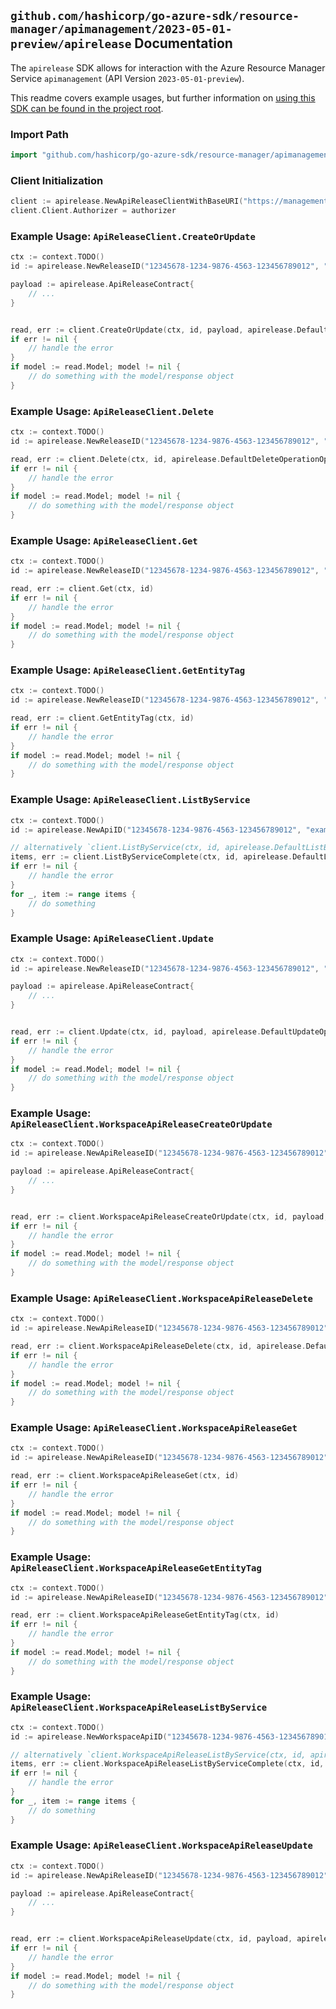 
## `github.com/hashicorp/go-azure-sdk/resource-manager/apimanagement/2023-05-01-preview/apirelease` Documentation

The `apirelease` SDK allows for interaction with the Azure Resource Manager Service `apimanagement` (API Version `2023-05-01-preview`).

This readme covers example usages, but further information on [using this SDK can be found in the project root](https://github.com/hashicorp/go-azure-sdk/tree/main/docs).

### Import Path

```go
import "github.com/hashicorp/go-azure-sdk/resource-manager/apimanagement/2023-05-01-preview/apirelease"
```


### Client Initialization

```go
client := apirelease.NewApiReleaseClientWithBaseURI("https://management.azure.com")
client.Client.Authorizer = authorizer
```


### Example Usage: `ApiReleaseClient.CreateOrUpdate`

```go
ctx := context.TODO()
id := apirelease.NewReleaseID("12345678-1234-9876-4563-123456789012", "example-resource-group", "serviceValue", "apiIdValue", "releaseIdValue")

payload := apirelease.ApiReleaseContract{
	// ...
}


read, err := client.CreateOrUpdate(ctx, id, payload, apirelease.DefaultCreateOrUpdateOperationOptions())
if err != nil {
	// handle the error
}
if model := read.Model; model != nil {
	// do something with the model/response object
}
```


### Example Usage: `ApiReleaseClient.Delete`

```go
ctx := context.TODO()
id := apirelease.NewReleaseID("12345678-1234-9876-4563-123456789012", "example-resource-group", "serviceValue", "apiIdValue", "releaseIdValue")

read, err := client.Delete(ctx, id, apirelease.DefaultDeleteOperationOptions())
if err != nil {
	// handle the error
}
if model := read.Model; model != nil {
	// do something with the model/response object
}
```


### Example Usage: `ApiReleaseClient.Get`

```go
ctx := context.TODO()
id := apirelease.NewReleaseID("12345678-1234-9876-4563-123456789012", "example-resource-group", "serviceValue", "apiIdValue", "releaseIdValue")

read, err := client.Get(ctx, id)
if err != nil {
	// handle the error
}
if model := read.Model; model != nil {
	// do something with the model/response object
}
```


### Example Usage: `ApiReleaseClient.GetEntityTag`

```go
ctx := context.TODO()
id := apirelease.NewReleaseID("12345678-1234-9876-4563-123456789012", "example-resource-group", "serviceValue", "apiIdValue", "releaseIdValue")

read, err := client.GetEntityTag(ctx, id)
if err != nil {
	// handle the error
}
if model := read.Model; model != nil {
	// do something with the model/response object
}
```


### Example Usage: `ApiReleaseClient.ListByService`

```go
ctx := context.TODO()
id := apirelease.NewApiID("12345678-1234-9876-4563-123456789012", "example-resource-group", "serviceValue", "apiIdValue")

// alternatively `client.ListByService(ctx, id, apirelease.DefaultListByServiceOperationOptions())` can be used to do batched pagination
items, err := client.ListByServiceComplete(ctx, id, apirelease.DefaultListByServiceOperationOptions())
if err != nil {
	// handle the error
}
for _, item := range items {
	// do something
}
```


### Example Usage: `ApiReleaseClient.Update`

```go
ctx := context.TODO()
id := apirelease.NewReleaseID("12345678-1234-9876-4563-123456789012", "example-resource-group", "serviceValue", "apiIdValue", "releaseIdValue")

payload := apirelease.ApiReleaseContract{
	// ...
}


read, err := client.Update(ctx, id, payload, apirelease.DefaultUpdateOperationOptions())
if err != nil {
	// handle the error
}
if model := read.Model; model != nil {
	// do something with the model/response object
}
```


### Example Usage: `ApiReleaseClient.WorkspaceApiReleaseCreateOrUpdate`

```go
ctx := context.TODO()
id := apirelease.NewApiReleaseID("12345678-1234-9876-4563-123456789012", "example-resource-group", "serviceValue", "workspaceIdValue", "apiIdValue", "releaseIdValue")

payload := apirelease.ApiReleaseContract{
	// ...
}


read, err := client.WorkspaceApiReleaseCreateOrUpdate(ctx, id, payload, apirelease.DefaultWorkspaceApiReleaseCreateOrUpdateOperationOptions())
if err != nil {
	// handle the error
}
if model := read.Model; model != nil {
	// do something with the model/response object
}
```


### Example Usage: `ApiReleaseClient.WorkspaceApiReleaseDelete`

```go
ctx := context.TODO()
id := apirelease.NewApiReleaseID("12345678-1234-9876-4563-123456789012", "example-resource-group", "serviceValue", "workspaceIdValue", "apiIdValue", "releaseIdValue")

read, err := client.WorkspaceApiReleaseDelete(ctx, id, apirelease.DefaultWorkspaceApiReleaseDeleteOperationOptions())
if err != nil {
	// handle the error
}
if model := read.Model; model != nil {
	// do something with the model/response object
}
```


### Example Usage: `ApiReleaseClient.WorkspaceApiReleaseGet`

```go
ctx := context.TODO()
id := apirelease.NewApiReleaseID("12345678-1234-9876-4563-123456789012", "example-resource-group", "serviceValue", "workspaceIdValue", "apiIdValue", "releaseIdValue")

read, err := client.WorkspaceApiReleaseGet(ctx, id)
if err != nil {
	// handle the error
}
if model := read.Model; model != nil {
	// do something with the model/response object
}
```


### Example Usage: `ApiReleaseClient.WorkspaceApiReleaseGetEntityTag`

```go
ctx := context.TODO()
id := apirelease.NewApiReleaseID("12345678-1234-9876-4563-123456789012", "example-resource-group", "serviceValue", "workspaceIdValue", "apiIdValue", "releaseIdValue")

read, err := client.WorkspaceApiReleaseGetEntityTag(ctx, id)
if err != nil {
	// handle the error
}
if model := read.Model; model != nil {
	// do something with the model/response object
}
```


### Example Usage: `ApiReleaseClient.WorkspaceApiReleaseListByService`

```go
ctx := context.TODO()
id := apirelease.NewWorkspaceApiID("12345678-1234-9876-4563-123456789012", "example-resource-group", "serviceValue", "workspaceIdValue", "apiIdValue")

// alternatively `client.WorkspaceApiReleaseListByService(ctx, id, apirelease.DefaultWorkspaceApiReleaseListByServiceOperationOptions())` can be used to do batched pagination
items, err := client.WorkspaceApiReleaseListByServiceComplete(ctx, id, apirelease.DefaultWorkspaceApiReleaseListByServiceOperationOptions())
if err != nil {
	// handle the error
}
for _, item := range items {
	// do something
}
```


### Example Usage: `ApiReleaseClient.WorkspaceApiReleaseUpdate`

```go
ctx := context.TODO()
id := apirelease.NewApiReleaseID("12345678-1234-9876-4563-123456789012", "example-resource-group", "serviceValue", "workspaceIdValue", "apiIdValue", "releaseIdValue")

payload := apirelease.ApiReleaseContract{
	// ...
}


read, err := client.WorkspaceApiReleaseUpdate(ctx, id, payload, apirelease.DefaultWorkspaceApiReleaseUpdateOperationOptions())
if err != nil {
	// handle the error
}
if model := read.Model; model != nil {
	// do something with the model/response object
}
```
